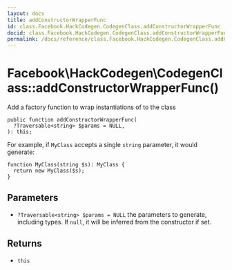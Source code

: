 ```yaml
---
layout: docs
title: addConstructorWrapperFunc
id: class.Facebook.HackCodegen.CodegenClass.addConstructorWrapperFunc
docid: class.Facebook.HackCodegen.CodegenClass.addConstructorWrapperFunc
permalink: /docs/reference/class.Facebook.HackCodegen.CodegenClass.addConstructorWrapperFunc/
---
```

# Facebook\\HackCodegen\\CodegenClass::addConstructorWrapperFunc()




Add a factory function to wrap instantiations of to the class




``` Hack
public function addConstructorWrapperFunc(
  ?Traversable<string> $params = NULL,
): this;
```




For example, if ` MyClass ` accepts a single `` string `` parameter, it would
generate:




```
function MyClass(string $s): MyClass {
  return new MyClass($s);
}
```




## Parameters




* ` ?Traversable<string> $params = NULL ` the parameters to generate, including types. If `` null ``,
  it will be inferred from the constructor if set.




## Returns




- ` this `